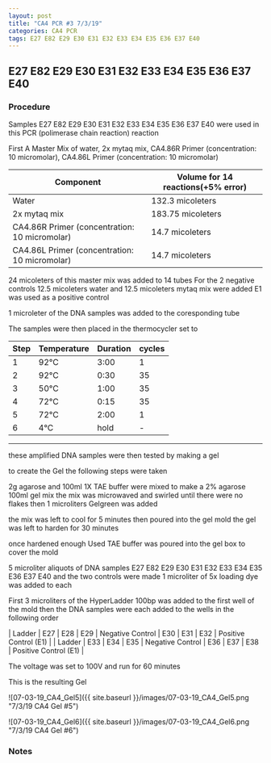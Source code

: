 ```yaml
---
layout: post
title: "CA4 PCR #3 7/3/19"
categories: CA4 PCR
tags: E27 E82 E29 E30 E31 E32 E33 E34 E35 E36 E37 E40 
---
```


##  E27 E82 E29 E30 E31 E32 E33 E34 E35 E36 E37 E40

### Procedure

Samples E27 E82 E29 E30 E31 E32 E33 E34 E35 E36 E37 E40 were used in this PCR (polimerase chain reaction) reaction 

First A Master Mix of water, 2x mytaq mix, CA4.86R Primer (concentration: 10 micromolar), CA4.86L Primer (concentration: 10 micromolar)


|Component| Volume for 14 reactions(+5% error)|
|---------|---------------------------|
|Water| 132.3 micoleters|
|2x mytaq mix| 183.75 micoleters|
|CA4.86R Primer (concentration: 10 micromolar)| 14.7 micoleters|
|CA4.86L Primer (concentration: 10 micromolar)| 14.7 micoleters|

24 micoleters of this master mix was added to 14 tubes 
For the 2 negative controls 12.5 micoleters water and 12.5 micoleters mytaq mix were added
E1 was used as a positive control

1 microleter of the DNA samples was added to the coresponding tube

The samples were then placed in the thermocycler set to 

|Step|Temperature|Duration|cycles|
|----|-------|--------|-------|
|1|92°C|3:00|1|
|2|92°C|0:30|35|
|3|50°C|1:00|35|
|4|72°C|0:15|35|
|5|72°C|2:00|1|
|6|4°C|hold|-|

___________

these amplified DNA samples were then tested by making a gel

to create the Gel the following steps were taken 

2g agarose and 100ml 1X TAE buffer were mixed to make a 2% agarose 100ml gel mix 
the mix was microwaved and swirled until there were no flakes 
then 1 microliters Gelgreen was added

the mix was left to cool for 5 minutes then poured into the gel mold
the gel was left to harden for 30 minutes 

once hardened enough Used TAE buffer was poured into the gel box to cover the mold

5 microliter aliquots of DNA samples  E27 E82 E29 E30 E31 E32 E33 E34 E35 E36 E37 E40 and the two controls were made 
1 microliter of 5x loading dye was added to each

First 3 microliters of the HyperLadder 100bp was added to the first well of the mold 
then the DNA samples were each added to the wells in the following order 

| Ladder | E27 | E28 | E29 | Negative Control | E30 | E31 | E32 | Positive Control (E1) |
| Ladder | E33 | E34 | E35 | Negative Control | E36 | E37 | E38 | Positive Control (E1) |

The voltage was set to 100V and run for 60 minutes


This is the resulting Gel

![07-03-19_CA4_Gel5]({{ site.baseurl }}/images/07-03-19_CA4_Gel5.png "7/3/19 CA4 Gel #5")

![07-03-19_CA4_Gel6]({{ site.baseurl }}/images/07-03-19_CA4_Gel6.png "7/3/19 CA4 Gel #6")


### Notes

